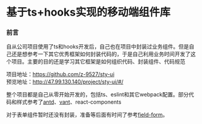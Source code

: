 # 基于ts+hooks实现的移动端组件库

### 前言

自从公司项目使用了ts和hooks开发后，自己也在项目中封装过业务组件。但是自己还是想参考一下其它优秀框架如何封装代码的，于是自己利用业务时间开发了这个项目。主要的目的还是学习其它框架是如何组织代码、封装组件、代码规范



项目地址：https://github.com/z-9527/sty-ui  
预览地址：http://47.99.130.140/project/sty-ui/#/



整个项目都是自己从零开始开发的，包括ts、eslint和其它webpack配置。部分代码和样式参考了[antd](https://github.com/ant-design/ant-design)、[vant](https://github.com/youzan/vant)、react-components



对于表单组件暂时还没有封装，准备等后面有时间了参考[field-form](https://github.com/react-component/field-form)。
